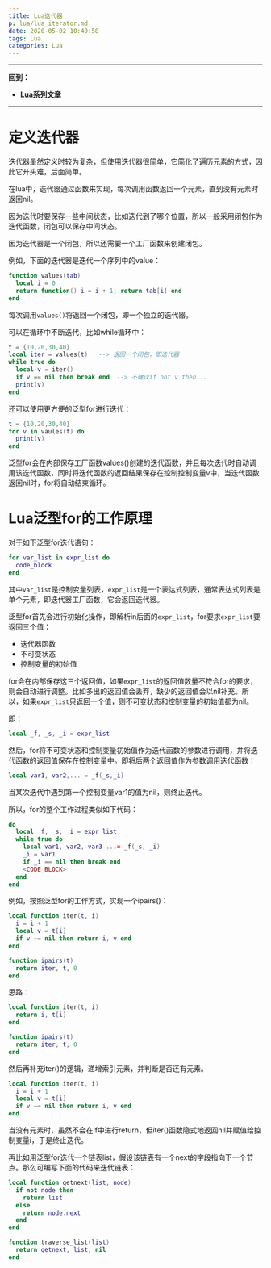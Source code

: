 ```yaml
---
title: Lua迭代器
p: lua/lua_iterator.md
date: 2020-05-02 10:40:58
tags: Lua
categories: Lua
---
```


--------

**回到：**  
- **[Lua系列文章](/lua/index)**  

--------

# 定义迭代器

迭代器虽然定义时较为复杂，但使用迭代器很简单，它简化了遍历元素的方式，因此它开头难，后面简单。

在lua中，迭代器通过函数来实现，每次调用函数返回一个元素，直到没有元素时返回nil。

因为迭代时要保存一些中间状态，比如迭代到了哪个位置，所以一般采用闭包作为迭代函数，闭包可以保存中间状态。

因为迭代器是一个闭包，所以还需要一个工厂函数来创建闭包。

例如，下面的迭代器是迭代一个序列中的value：

```lua
function values(tab)
  local i = 0
  return function() i = i + 1; return tab[i] end
end
```

每次调用`values()`将返回一个闭包，即一个独立的迭代器。

可以在循环中不断迭代，比如while循环中：

```lua
t = {10,20,30,40}
local iter = values(t)   --> 返回一个闭包，即迭代器
while true do
  local v = iter()
  if v == nil then break end  --> 不建议if not v then...
  print(v)
end
```

还可以使用更方便的泛型for进行迭代：

```lua
t = {10,20,30,40}
for v in vaules(t) do
  print(v)
end
```

泛型for会在内部保存工厂函数values()创建的迭代函数，并且每次迭代时自动调用该迭代函数，同时将迭代函数的返回结果保存在控制控制变量v中，当迭代函数返回nil时，for将自动结束循环。

# Lua泛型for的工作原理

对于如下泛型for迭代语句：

```lua
for var_list in expr_list do
  code_block
end
```

其中`var_list`是控制变量列表，`expr_list`是一个表达式列表，通常表达式列表是单个元素，即迭代器工厂函数，它会返回迭代器。

泛型for首先会进行初始化操作，即解析in后面的`expr_list`，for要求`expr_list`要返回三个值：

- 迭代器函数  
- 不可变状态  
- 控制变量的初始值  

for会在内部保存这三个返回值，如果`expr_list`的返回值数量不符合for的要求，则会自动进行调整。比如多出的返回值会丢弃，缺少的返回值会以nil补充。所以，如果`expr_list`只返回一个值，则不可变状态和控制变量的初始值都为nil。

即：

```lua
local _f, _s, _i = expr_list
```

然后，for将不可变状态和控制变量初始值作为迭代函数的参数进行调用，并将迭代函数的返回值保存在控制变量中。即将后两个返回值作为参数调用迭代函数：

```lua
local var1, var2,... = _f(_s,_i)
```

当某次迭代中遇到第一个控制变量var1的值为nil，则终止迭代。

所以，for的整个工作过程类似如下代码：

```lua
do
  local _f, _s, _i = expr_list
  while true do
    local var1, var2, var3 ...= _f(_s, _i)
    _i = var1
    if _i == nil then break end
    <CODE_BLOCK>
  end
end
```

例如，按照泛型for的工作方式，实现一个ipairs()：

```lua
local function iter(t, i)
  i = i + 1
  local v = t[i]
  if v ~= nil then return i, v end
end

function ipairs(t)
  return iter, t, 0
end
```

思路：

```lua
local function iter(t, i)
  return i, t[i]
end

function ipairs(t)
  return iter, t, 0
end
```

然后再补充iter()的逻辑，递增索引元素，并判断是否还有元素。

```lua
local function iter(t, i)
  i = i + 1
  local v = t[i]
  if v ~= nil then return i, v end
end
```

当没有元素时，虽然不会在if中进行return，但iter()函数隐式地返回nil并赋值给控制变量i，于是终止迭代。

再比如用泛型for迭代一个链表list，假设该链表有一个next的字段指向下一个节点。那么可编写下面的代码来迭代链表：

```lua
local function getnext(list, node)
  if not node then
    return list
  else
    return node.next
  end
end

function traverse_list(list)
  return getnext, list, nil
end
```











